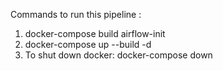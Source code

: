 Commands to run this pipeline :
1. docker-compose build airflow-init
2. docker-compose up --build -d
3. To shut down docker: docker-compose down     

